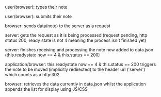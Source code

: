 user(browser): types their note

user(browser): submits their note

browser: sends data(note) to the server as a request

server: gets the request as it is being processed (request pending, http status 200, ready state is not 4 meaning the process isn't finished yet)

server: finishes receiving and processing the note now added to data.json (this.readystate now == 4 & this.status == 200)

application/browser: this.readystate now == 4 & this.status == 200 triggers the note to be moved (implicitly redirected) to the header url ('server') which counts as a http:302

browser: retrieves the data currently in data.json whilst the application appends the list for display using JS/CSS





